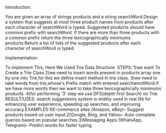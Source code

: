Introduction:

You are given an array of strings products and a string searchWord.Design a system that suggests at most three product names from products after each character of searchWord is typed. Suggested products should have common prefix with searchWord. If there are more than three products with a common prefix return the three lexicographically minimums products.Return a list of lists of the suggested products after each character of searchWord is typed.

Implementation:

To implement This, Here We Used Trie Data Structure.
STEPS:
1)we want To Create a Trie Class
2)we need to insert words present in products array one by one into Trie,for this we define insert method in trie class.
3)we need to take words from trie,whose's Prefix match with entered searchwordWord.if we have more words then we want to take three lexicographically minimums products.
4)for performing '3' step we use DFS(depth first Search) on Trie.
RESULT/USES:
search suggestions system is widely used in real life for enhancing user experience, speeding up
searches, and improving accuracy.EXAMPLES:1)E-commerce sites (Amazon, eBay)– Suggest products based on user
input.2)Google, Bing, and Yahoo– Auto-complete queries based on popular searches.3)Messaging Apps (WhatsApp,
Telegram)– Predict words for faster typing.

